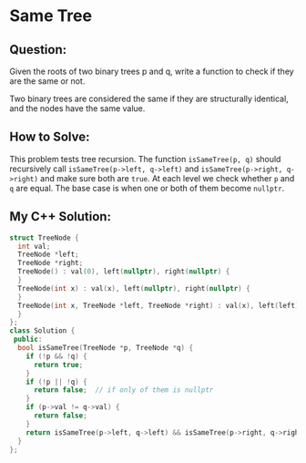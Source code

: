 # Same Tree

## Question:

Given the roots of two binary trees p and q, write a function to check if they are the same or not.

Two binary trees are considered the same if they are structurally identical, and the nodes have the same value.

## How to Solve:

This problem tests tree recursion. The function `isSameTree(p, q)`
should recursively call `isSameTree(p->left, q->left)` and
`isSameTree(p->right, q->right)` and make sure both are `true`. At
each level we check whether `p` and `q` are equal. The base case is
when one or both of them become `nullptr`.

## My C++ Solution:

```cpp
struct TreeNode {
  int val;
  TreeNode *left;
  TreeNode *right;
  TreeNode() : val(0), left(nullptr), right(nullptr) {
  }
  TreeNode(int x) : val(x), left(nullptr), right(nullptr) {
  }
  TreeNode(int x, TreeNode *left, TreeNode *right) : val(x), left(left), right(right) {
  }
};
class Solution {
 public:
  bool isSameTree(TreeNode *p, TreeNode *q) {
    if (!p && !q) {
      return true;
    }
    if (!p || !q) {
      return false;  // if only of them is nullptr
    }
    if (p->val != q->val) {
      return false;
    }
    return isSameTree(p->left, q->left) && isSameTree(p->right, q->right);
  }
};
```